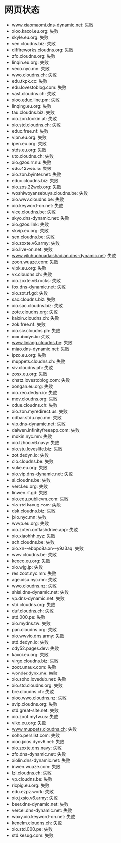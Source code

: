 # 网页状态
- www.xiaomaomi.dns-dynamic.net: 失败
- xioo.kaxoi.eu.org: 失败
- skyle.eu.org: 失败
- ven.cloudns.biz: 失败
- diffireworks.cloudns.org: 失败
- zfo.cloudns.org: 失败
- linqin.eu.org: 失败
- veco.nyc.mn: 失败
- wwo.cloudns.ch: 失败
- edu.tkpk.cc: 失败
- edu.lovestoblog.com: 失败
- vast.cloudns.ch: 失败
- xioo.educ.line.pm: 失败
- linqing.eu.org: 失败
- tau.cloudns.biz: 失败
- xio.zon.lookin.at: 失败
- xio.std.cloudns.ch: 失败
- educ.free.nf: 失败
- vipn.eu.org: 失败
- ipen.eu.org: 失败
- stds.eu.org: 失败
- uto.cloudns.ch: 失败
- xio.gzos.rr.nu: 失败
- edu.42web.io: 失败
- xio.zon.byinter.net: 失败
- educ.cloudns.biz: 失败
- xio.zos.22web.org: 失败
- woshiwoyansebuya.cloudns.be: 失败
- xio.wwv.cloudns.be: 失败
- xio.keyword-on.net: 失败
- vice.cloudns.be: 失败
- skyo.dns-dynamic.net: 失败
- xio.gzos.link: 失败
- skvip.eu.org: 失败
- sen.cloudns.be: 失败
- xio.zoxte.v6.army: 失败
- xio.live-on.net: 失败
- www.yiluhuohuadaishadian.dns-dynamic.net: 失败
- zoon.wuaze.com: 失败
- vipk.eu.org: 失败
- vx.cloudns.ch: 失败
- xio.zoxte.v6.rocks: 失败
- fox.dns-dynamic.net: 失败
- xio.zot.rf.gd: 失败
- sac.cloudns.biz: 失败
- xio.sac.cloudns.biz: 失败
- zote.cloudns.org: 失败
- kaixin.cloudns.ch: 失败
- zok.free.nf: 失败
- xio.siv.cloudns.ph: 失败
- xeo.dedyn.io: 失败
- www.liniang.cloudns.be: 失败
- miao.dns-dynamic.net: 失败
- ipzo.eu.org: 失败
- muppets.cloudns.ch: 失败
- siv.cloudns.ph: 失败
- zosx.eu.org: 失败
- chatz.lovestoblog.com: 失败
- xongan.eu.org: 失败
- xio.xeo.dedyn.io: 失败
- mov.cloudns.org: 失败
- cdue.cloudns.ch: 失败
- xio.zon.myredirect.us: 失败
- odbar.stdu.nyc.mn: 失败
- vip.dns-dynamic.net: 失败
- daiwen.infinityfreeapp.com: 失败
- mokin.nyc.mn: 失败
- xio.lzhoo.v6.navy: 失败
- xio.stu.loveslife.biz: 失败
- zot.dedyn.io: 失败
- clo.cloudns.be: 失败
- suke.eu.org: 失败
- xio.vip.dns-dynamic.net: 失败
- si.cloudns.be: 失败
- vercl.eu.org: 失败
- linwen.rf.gd: 失败
- xio.edu.publicvm.com: 失败
- xio.std.kesug.com: 失败
- dsk.cloudns.biz: 失败
- jxio.nyc.mn: 失败
- wvvp.eu.org: 失败
- xio.zoten.onflashdrive.app: 失败
- xio.xiaohhh.xyz: 失败
- sch.cloudns.be: 失败
- xio.xn--ebbpo8a.xn--y9a3aq: 失败
- wwv.cloudns.be: 失败
- kcoco.eu.org: 失败
- xio.wjg.jp: 失败
- res.zoot.nyc.mn: 失败
- age.xisu.nyc.mn: 失败
- wwo.cloudns.nz: 失败
- shisi.dns-dynamic.net: 失败
- vp.dns-dynamic.net: 失败
- std.cloudns.org: 失败
- duf.cloudns.ch: 失败
- std.000.pe: 失败
- xio.mydns.tw: 失败
- pan.cloudns.org: 失败
- xio.wwvio.dns.army: 失败
- std.dedyn.io: 失败
- cdy52.pages.dev: 失败
- kaxoi.eu.org: 失败
- virgo.cloudns.biz: 失败
- zoot.unaux.com: 失败
- wonder.dynx.me: 失败
- xio.soho.lovedub.net: 失败
- xio.std.cloudns.org: 失败
- bre.cloudns.ch: 失败
- xioo.wwo.cloudns.nz: 失败
- svip.cloudns.org: 失败
- std.great-site.net: 失败
- xio.zoot.myfw.us: 失败
- viko.eu.org: 失败
- www.muppets.cloudns.ch: 失败
- soho.perslist.com: 失败
- xioo.jxios.dynv6.net: 失败
- xio.zoxte.dns.navy: 失败
- zfo.dns-dynamic.net: 失败
- xiolin.dns-dynamic.net: 失败
- inwen.wuaze.com: 失败
- lzi.cloudns.ch: 失败
- vp.cloudns.be: 失败
- ricpig.eu.org: 失败
- edu.ezpz.work: 失败
- xio.jxsio.v6.army: 失败
- beer.dns-dynamic.net: 失败
- vercel.dns-dynamic.net: 失败
- woxy.xio.keyword-on.net: 失败
- kenelm.cloudns.ch: 失败
- xio.std.000.pe: 失败
- std.kesug.com: 失败
